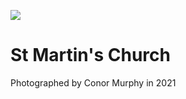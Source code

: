 <a href="https://juncture-digital.org"><img src="https://gitcdn.link/repo/jstor-labs/juncture/main/images/ve-button.png"></a>

<param ve-config header="header" main="now-and-then">

<param ve-compare manifest="gh:kent-map/images/then-and-now/St_Martins_Priory_1905.yaml" region="pct:1,12,65,70">
<param ve-compare manifest=" gh:kent-map/images/then-and-now/St_Martins_Priory_2021.yaml" region=" pct:8,3.5,65,90">

# St Martin's Church

Photographed by Conor Murphy in 2021
